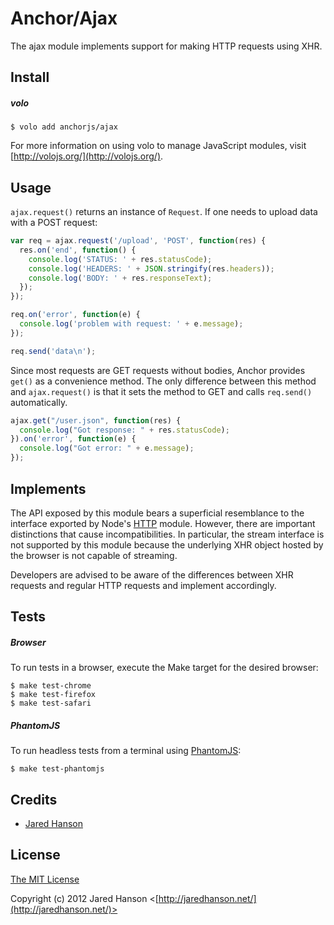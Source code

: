 # Anchor/Ajax

The ajax module implements support for making HTTP requests using XHR.

## Install

##### volo

    $ volo add anchorjs/ajax

For more information on using volo to manage JavaScript modules, visit [http://volojs.org/](http://volojs.org/).

## Usage

`ajax.request()` returns an instance of `Request`.  If one needs to upload data
with a POST request:

```javascript
var req = ajax.request('/upload', 'POST', function(res) {
  res.on('end', function() {
    console.log('STATUS: ' + res.statusCode);
    console.log('HEADERS: ' + JSON.stringify(res.headers));
    console.log('BODY: ' + res.responseText);
  });
});

req.on('error', function(e) {
  console.log('problem with request: ' + e.message);
});

req.send('data\n');
```

Since most requests are GET requests without bodies, Anchor provides `get()` as
a convenience method.  The only difference between this method and `ajax.request()`
is that it sets the method to GET and calls `req.send()` automatically.

```javascript
ajax.get("/user.json", function(res) {
  console.log("Got response: " + res.statusCode);
}).on('error', function(e) {
  console.log("Got error: " + e.message);
});
```

## Implements

The API exposed by this module bears a superficial resemblance to the interface
exported by Node's [HTTP](http://nodejs.org/api/http.html) module.  However,
there are important distinctions that cause incompatibilities.  In particular,
the stream interface is not supported by this module because the underlying XHR
object hosted by the browser is not capable of streaming.

Developers are advised to be aware of the differences between XHR requests and
regular HTTP requests and implement accordingly.

## Tests

##### Browser

To run tests in a browser, execute the Make target for the desired browser:

    $ make test-chrome
    $ make test-firefox
    $ make test-safari

##### PhantomJS

To run headless tests from a terminal using [PhantomJS](http://phantomjs.org/):

    $ make test-phantomjs

## Credits

  - [Jared Hanson](http://github.com/jaredhanson)

## License

[The MIT License](http://opensource.org/licenses/MIT)

Copyright (c) 2012 Jared Hanson <[http://jaredhanson.net/](http://jaredhanson.net/)>
